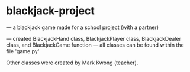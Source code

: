 # blackjack-project

  — a blackjack game made for a school project (with a partner)
  
  — created BlackjackHand class, BlackjackPlayer class, BlackjackDealer class, and BlackjackGame function
      — all classes can be found within the file 'game.py'
  
Other classes were created by Mark Kwong (teacher).

